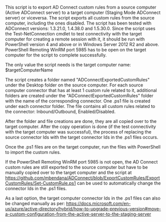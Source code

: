 This script is to export AD Connect custom rules from a source computer (Active ADConnect server) to a target computer (Staging Mode ADConnect server) or viceversa.
The script exports all custom rules from the source computer, including the ones disabled.
The script has been tested with ADConnect versions: 1.3.21.0, 1.4.38.0 and 1.5.30.0.
Since the script uses the Test-NetConnection cmdlet to test connectivity with the target computer for creating a remote session with it, it should be run with PowerShell version 4 and above or in Windows Server 2012 R2 and above.
PowerShell Remoting WinRM port 5985 has to be open on the target computer for the script to complete successfully.

The only value the script needs is the target computer name:
$targetComputerName

The script creates a folder named "ADConnectExportedCustomRules" under the Desktop folder on the source computer.
For each source computer connector that has at least 1 custom rule related to it, additional folders are created under the "ADConnectExportedCustomRules" folder with the name of the corresponding connector.
One .ps1 file is created under each connector folder. The file contains all custom rules related to the connector: Inbound/Outbound, Enabled/Disabled.

After the folder and file creations are done, they are all copied over to the target computer.
After the copy operation is done (if the test connectivity with the target computer was successful), the process of replacing the source connector Ids with the target connector Ids in the .ps1 files occurs.

Once the .ps1 files are on the target computer, run the files with PowerShell to import the custom rules.

If the PowerShell Remoting WinRM port 5985 is not open, the AD Connect custom rules are still exported to the source computer but have to be manually copied over to the target computer and the script at https://github.com/mbendana/ADConnect/blob/ExportCustomRules/ExportCustomRules/Set-CustomRule.ps1 can be used to automatically change the connector Ids in the .ps1 files.

As a last option, the target computer connector Ids in the .ps1 files can also be changed manually as per:
https://docs.microsoft.com/en-us/azure/active-directory/hybrid/how-to-upgrade-previous-version#move-a-custom-configuration-from-the-active-server-to-the-staging-server